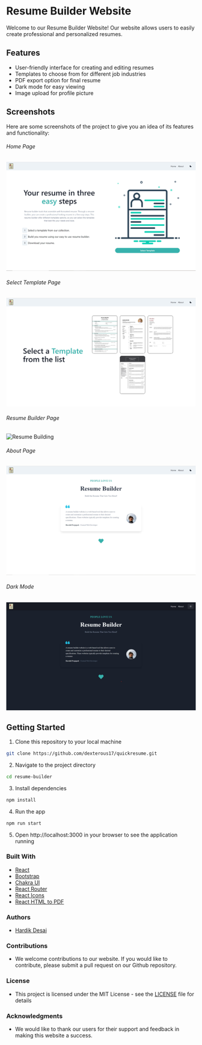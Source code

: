 # Resume Builder Website

Welcome to our Resume Builder Website! Our website allows users to easily create professional and personalized resumes.

## Features
- User-friendly interface for creating and editing resumes
- Templates to choose from for different job industries
- PDF export option for final resume
- Dark mode for easy viewing
- Image upload for profile picture

## Screenshots
Here are some screenshots of the project to give you an idea of its features and functionality:

###### Home Page
![Home Page](https://github.com/dexterous17/Quick-resume/blob/a3c911622795632ad3e954bc54faea18e0109cd3/Screenshot%202023-06-21%20021626.jpg)

###### Select Template Page
![Select Template](https://github.com/dexterous17/Quick-resume/blob/a3c911622795632ad3e954bc54faea18e0109cd3/Screenshot%202023-06-21%20021650.jpg)

###### Resume Builder Page
![Resume Building]()

###### About Page
![About Page](https://github.com/dexterous17/Quick-resume/blob/a3c911622795632ad3e954bc54faea18e0109cd3/Screenshot%202023-06-21%20021713.jpg)

###### Dark Mode
![Dark Mode](https://github.com/dexterous17/Quick-resume/blob/a3c911622795632ad3e954bc54faea18e0109cd3/Screenshot%202023-06-21%20021731.jpg)



## Getting Started
1. Clone this repository to your local machine
```bash
git clone https://github.com/dexterous17/quickresume.git
```
2. Navigate to the project directory
```bash
cd resume-builder
```
3. Install dependencies
```bash
npm install
```
4. Run the app
```bash
npm run start
```
5. Open http://localhost:3000 in your browser to see the application running

### Built With
- [React](https://reactjs.org/)
- [Bootstrap](https://getbootstrap.com/)
- [Chakra UI](https://chakra-ui.com/)
- [React Router](https://reactrouter.com/)
- [React Icons](https://react-icons.github.io/react-icons/)
- [React HTML to PDF](https://www.npmjs.com/package/react-html-to-pdf)

### Authors
- [Hardik Desai](http://hardikdesai.tech/)

### Contributions
- We welcome contributions to our website. If you would like to contribute, please submit a pull request on our Github repository.

### License
 - This project is licensed under the MIT License - see the [LICENSE](LICENSE) file for details

### Acknowledgments
- We would like to thank our users for their support and feedback in making this website a success.
